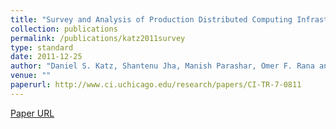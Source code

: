 ```yaml
---
title: "Survey and Analysis of Production Distributed Computing Infrastructures (CI-TR-7-0811)"
collection: publications
permalink: /publications/katz2011survey
type: standard
date: 2011-12-25
author: "Daniel S. Katz, Shantenu Jha, Manish Parashar, Omer F. Rana and Jon Weissman"
venue: ""
paperurl: http://www.ci.uchicago.edu/research/papers/CI-TR-7-0811
---
```

[Paper URL](http://www.ci.uchicago.edu/research/papers/CI-TR-7-0811)
